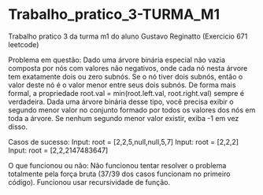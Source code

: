 # Trabalho_pratico_3-TURMA_M1
Trabalho pratico 3 da turma m1 do aluno Gustavo Reginatto (Exercicio 671 leetcode)

Problema em questão: Dado uma árvore binária especial não vazia composta por nós com valores não negativos, onde cada nó nesta árvore tem exatamente dois ou zero subnós. 
Se o nó tiver dois subnós, então o valor deste nó é o valor menor entre seus dois subnós. De forma mais formal, a propriedade root.val = min(root.left.val, root.right.val) sempre é verdadeira.
Dada uma árvore binária desse tipo, você precisa exibir o segundo menor valor no conjunto formado por todos os valores dos nós em toda a árvore.
Se nenhum segundo menor valor existir, exiba -1 em vez disso.

Casos de sucesso: Input: root = [2,2,5,null,null,5,7]
                  Input: root = [2,2,2]
                  Input: root = [2,2,2147483647]



O que funcionou ou não: Não funcionou tentar resolver o problema totalmente pela força bruta (37/39 dos casos funcionam no primeiro código).
Funcionou usar recursividade de função.
